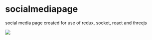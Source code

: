 # socialmediapage

social media page created for use of redux, socket, react and threejs

<img src="/socialmediascreenrecording.gif"></img>

